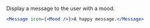 Display a message to the user with a mood.

```jsx
<Message icon={<Mood />}>A happy message.</Message>
```
